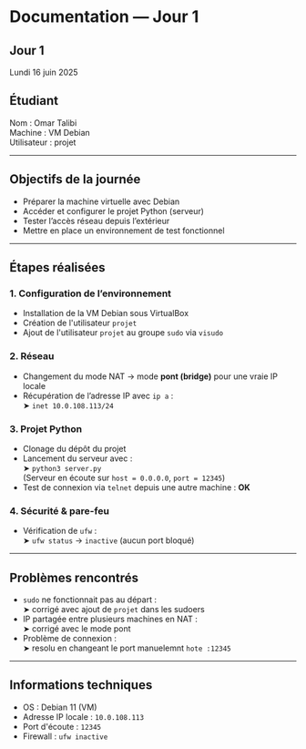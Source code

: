 
#  Documentation — Jour 1

## Jour 1
Lundi 16 juin 2025

##  Étudiant
Nom : Omar Talibi  
Machine : VM Debian  
Utilisateur : projet

---

## Objectifs de la journée

- Préparer la machine virtuelle avec Debian
- Accéder et configurer le projet Python (serveur)
- Tester l’accès réseau depuis l’extérieur
- Mettre en place un environnement de test fonctionnel

---

## Étapes réalisées

### 1. Configuration de l’environnement
- Installation de la VM Debian sous VirtualBox
- Création de l'utilisateur `projet`
- Ajout de l'utilisateur `projet` au groupe `sudo` via `visudo`

### 2. Réseau
- Changement du mode NAT → mode **pont (bridge)** pour une vraie IP locale
- Récupération de l’adresse IP avec `ip a` :  
  ➤ `inet 10.0.108.113/24`

### 3. Projet Python
- Clonage du dépôt du projet
- Lancement du serveur avec :  
  ➤ `python3 server.py`  
  (Serveur en écoute sur `host = 0.0.0.0`, `port = 12345`)
- Test de connexion via `telnet` depuis une autre machine : **OK**

### 4. Sécurité & pare-feu
- Vérification de `ufw` :  
  ➤ `ufw status` → `inactive` (aucun port bloqué)

---

## Problèmes rencontrés

- `sudo` ne fonctionnait pas au départ :  
  ➤ corrigé avec ajout de `projet` dans les sudoers
- IP partagée entre plusieurs machines en NAT :  
  ➤ corrigé avec le mode pont
- Problème de connexion :  
  ➤ resolu en changeant le port manuelemnt `hote :12345`

---

## Informations techniques

- OS : Debian 11 (VM)
- Adresse IP locale : `10.0.108.113`
- Port d'écoute : `12345`
- Firewall : `ufw inactive`
